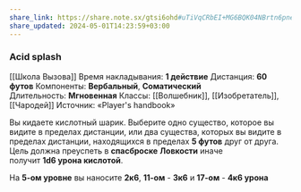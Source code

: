 ```yaml
---
share_link: https://share.note.sx/gtsi6ohd#uTiVqCRbEI+MG6BQK04NBrtn6pne8t233zO2tyzCfpA
share_updated: 2024-05-01T14:23:59+03:00
---
```

### Acid splash
[[Школа Вызова]]
Время накладывания: **1 действие**
Дистанция: **60 футов**
Компоненты: **Вербальный**, **Соматический**
Длительность: **Мгновенная**
Классы: [[Волшебник]], [[Изобретатель]], [[Чародей]]
Источник: «Player's handbook»


Вы кидаете кислотный шарик. Выберите одно существо, которое вы видите в пределах дистанции, или два существа, которых вы видите в пределах дистанции, находящихся в пределах **5 футов** друг от друга. Цель должна преуспеть в **спасброске** **Ловкости** иначе получит **1d6 урона кислотой**.  
  
На **5-ом уровне** вы наносите **2к6**, **11-ом** - **3к6** и **17-ом** - **4к6 урона**